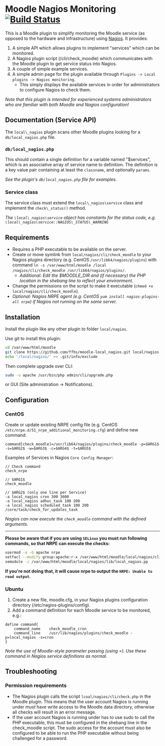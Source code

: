 # Moodle Nagios Monitoring [![Build Status](https://travis-ci.org/ffhs/moodle-local_nagios.svg?branch=master)](https://travis-ci.org/ffhs/moodle-local_nagios)

This is a Moodle plugin to simplify monitoring the Moodle service (as opposed to the hardware and infrastructure)
using [Nagios](http://www.nagios.org/). It provides:

1. A simple API which allows plugins to implement "services" which can be monitored.
2. A Nagios plugin script (/cli/check_moodle) which communicates with the Moodle plugin
   to get service status into Nagios.
3. A couple of simple example services.
4. A simple admin page for the plugin available through `Plugins -> Local plugins -> Nagios monitoring`.
   * This simply displays the available services in order for administrators to configure Nagios to check them.

*Note that this plugin is intended for experienced systems administrators who are familiar with both Moodle and Nagios configuration!*

## Documentation (Service API)
The `local\_nagios` plugin scans other Moodle plugins looking for a `db/local_nagios.php` file.

### `db/local_nagios.php`
This should contain a single definition for a variable named "$services", which is an associative array of service name to definition. The definition is a key value pair containing at least the `classname`, and optionally `params`.

*See the plugin's `db/local_nagios.php` file for examples.*

### Service class
The service class must extend the `local\_nagios\service` class and implement the `check\_status()` method.

*The `\local\_nagios\service` object has constants for the status code, e.g. `\local\_nagios\service::NAGIOS\_STATUS\_WARNING`*

## Requirements
* Requires a PHP executable to be available on the server.
* Create or move symlink from `local/nagios/cli/check_moodle` to your Nagios plugins directory (e.g. CentOS `/usr/lib64/nagios/plugins`) with command `ln -s /var/www/html/moodle
/local
/nagios/cli/check_moodle /usr/lib64/nagios/plugins/`.
   * *Additional: Edit the $MOODLE_DIR and (if necessary) the PHP location in the shebang line to reflect your environment.*
* Change the permissions on the script to make it executable (`chmod +x local/nagios/cli/check_moodle`).
* *Optional: Nagios NRPE agent (e.g. CentOS `yum install nagios-plugins-all nrpe`) if Nagios not running on the same server.*

## Installation
Install the plugin like any other plugin to folder `local/nagios`.

Use git to install this plugin: 
```bash
cd /var/www/html/moodle
git clone https://github.com/ffhs/moodle-local_nagios.git local/nagios
echo '/local/nagios/' >> .git/info/exclude
```

Then complete upgrade over CLI:
```bash
sudo -u apache /usr/bin/php admin/cli/upgrade.php
```
or GUI (Site administration -> Notifications).

## Configuration
### CentOS
Create or update existing NRPE config file (e.g. CentOS `/etc/nrpe.d/51_nrpe_additional_monitoring.cfg`) and define new command:

```
command[check_moodle]=/usr/lib64/nagios/plugins/check_moodle -p=$ARG1$ -s=$ARG2$ -w=$ARG3$ -c=$ARG4$ -t=$ARG5$
```

Examples of Services in Nagios `Core Config Manager`:
```
// Check command
check_nrpe

// $ARG1$
check_moodle

// $ARG2$ (only one line per Service)
-a local_nagios cron 300 3600
-a local_nagios adhoc_task 100 200
-a local_nagios scheduled_task 100 200 /core/task/check_for_updates_task
```

*Nagios can now execute the `check_moodle` command with the defined arguments.*

---

**Please be aware that if you are using `SELinux` you must run following commands, so that NRPE can execute the checks:**
```bash
usermod -a -G apache nrpe
setfacl --modify group:apache:r-x /var/www/html/moodle/local/nagios/cli/check_moodle
semodule -i /var/www/html/moodle/local/nagios/lib/local_nagios.pp
```

**If you're not doing that, it will cause nrpe to output the `NRPE: Unable to read output`.**

### Ubuntu
1. Create a new file, moodle.cfg, in your Nagios plugins configuration directory (/etc/nagios-plugins/config).
2. Add a command definition for each Moodle service to be monitored, e.g.:

```
define command{
    command_name    check_moodle_cron
    command_line    /usr/lib/nagios/plugins/check_moodle -p=local_nagios -s=cron
}
```

*Note the use of Moodle-style parameter passing (using =). Use these command in Nagios service definitions as normal.*

## Troubleshooting
### Permission requirements
* The Nagios plugin calls the script `lcoal/nagios/cli/check.php` in the Moodle plugin. This means that the user account Nagios is running under *must* have write access to the
 Moodle data directory, otherwise all checks will result in an error message.
* If the user account Nagios is running under has to use sudo to call the PHP executable, this must be configured in the shebang line in the check_moodle script. The sudo access
 for the account must also be configured to be able to run the PHP executable without being challenged for a password.
